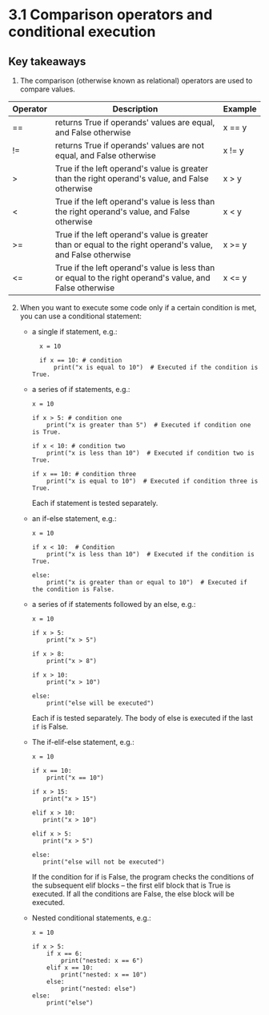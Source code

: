 # 3.1 Comparison operators and conditional execution

## Key takeaways

1. The comparison (otherwise known as relational) operators are used to compare values.

| Operator | Description                                                                                                 | Example |
|----------|-------------------------------------------------------------------------------------------------------------|---------|
| ==       | returns True if operands' values are equal, and False otherwise                                             | x == y  |
| !=       | returns True if operands' values are not equal, and False otherwise                                         | x != y  |
| >        | True if the left operand's value is greater than the right operand's value, and False otherwise             | x > y   |
| <        | True if the left operand's value is less than the right operand's value, and False otherwise                | x < y   |
| >=       | True if the left operand's value is greater than or equal to the right operand's value, and False otherwise | x >= y  |
| <=       | True if the left operand's value is less than or equal to the right operand's value, and False otherwise    | x <= y  |

2. When you want to execute some code only if a certain condition is met, you can use a conditional statement:

    - a single if statement, e.g.:

       ```
         x = 10
 
         if x == 10: # condition
             print("x is equal to 10")  # Executed if the condition is True.
 
       ```
    - a series of if statements, e.g.:

       ```
       x = 10
 
       if x > 5: # condition one
           print("x is greater than 5")  # Executed if condition one is True.
 
       if x < 10: # condition two
           print("x is less than 10")  # Executed if condition two is True.
 
       if x == 10: # condition three
           print("x is equal to 10")  # Executed if condition three is True.
       ```

      Each if statement is tested separately.

    - an if-else statement, e.g.:

       ```
       x = 10
 
       if x < 10:  # Condition
           print("x is less than 10")  # Executed if the condition is True.
 
       else:
           print("x is greater than or equal to 10")  # Executed if the condition is False.
 
       ```

    - a series of if statements followed by an else, e.g.:

       ```
       x = 10
 
       if x > 5:
           print("x > 5")
 
       if x > 8:
           print("x > 8")
 
       if x > 10:
           print("x > 10")
 
       else:
           print("else will be executed")
 
      ```

      Each if is tested separately. The body of else is executed if the last `if` is False.

    - The if-elif-else statement, e.g.:

      ```
      x = 10
 
      if x == 10:
          print("x == 10")
 
      if x > 15:
         print("x > 15")
 
      elif x > 10:
         print("x > 10")
 
      elif x > 5:
         print("x > 5")
 
      else:
         print("else will not be executed")
      ```
      If the condition for if is False, the program checks the conditions of the subsequent elif blocks – the first elif
      block that is True is executed. If all the conditions are False, the else block will be executed.

    - Nested conditional statements, e.g.:

      ```
      x = 10

      if x > 5:
          if x == 6:
              print("nested: x == 6")
          elif x == 10:
              print("nested: x == 10")
          else:
              print("nested: else")
      else:
          print("else")
      ```